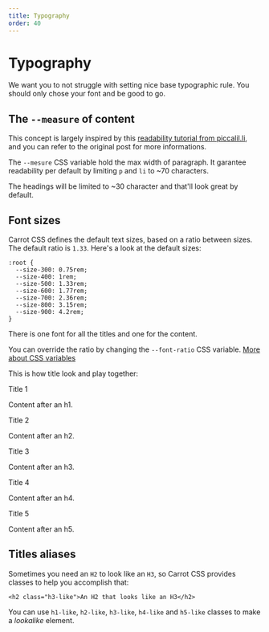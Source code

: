 ```yaml
---
title: Typography
order: 40
---
```


# Typography

We want you to not struggle with setting nice base typographic rule.
You should only chose your font and be good to go.

## The `--measure` of content

This concept is largely inspired by this [readability tutorial from piccalil.li](https://piccalil.li/tutorial/improve-the-readability-of-the-content-on-your-website), and you can refer to the original post for more informations.

The `--mesure` CSS variable hold the max width of paragraph. It garantee readability per default by limiting `p` and `li` to ~70 characters.

The headings will be limited to ~30 character and that'll look great by default.

## Font sizes

Carrot CSS defines the default text sizes, based on a ratio between sizes. The default ratio is `1.33`.
Here's a look at the default sizes:

```
:root {
  --size-300: 0.75rem;
  --size-400: 1rem;
  --size-500: 1.33rem;
  --size-600: 1.77rem;
  --size-700: 2.36rem;
  --size-800: 3.15rem;
  --size-900: 4.2rem;
}
```

There is one font for all the titles and one for the content.

You can override the ratio by changing the `--font-ratio` CSS variable. [More about CSS variables](/documentation/css-variables)

This is how title look and play together:

<div class="preview-dark stack">

<p class="h1-like">Title 1</p>

Content after an h1.

<p class="h2-like">Title 2</p>

Content after an h2.

<p class="h3-like">Title 3</p>

Content after an h3.

<p class="h4-like">Title 4</p>

Content after an h4.

<p class="h5-like">Title 5</p>

Content after an h5.

</div>

## Titles aliases

Sometimes you need an `H2` to look like an `H3`, so Carrot CSS provides classes to help you accomplish that:

```
<h2 class="h3-like">An H2 that looks like an H3</h2>
```

You can use `h1-like`, `h2-like`, `h3-like`, `h4-like` and `h5-like` classes to make a _lookalike_ element.
